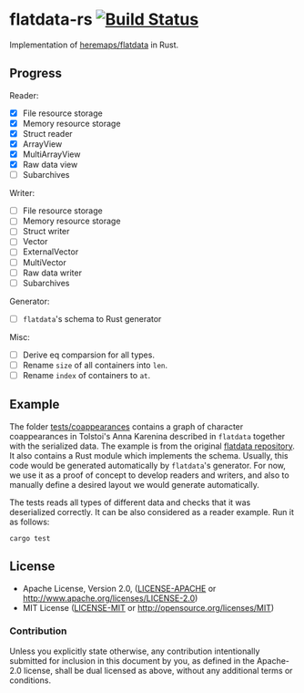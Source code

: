 # flatdata-rs [![Build Status](https://travis-ci.org/boxdot/flatdata-rs.svg?branch=master)](https://travis-ci.org/boxdot/flatdata-rs)

Implementation of [heremaps/flatdata](https://github.com/heremaps/flatdata) in Rust.

## Progress

Reader:

* [x] File resource storage
* [x] Memory resource storage
* [x] Struct reader
* [x] ArrayView
* [x] MultiArrayView
* [x] Raw data view
* [ ] Subarchives

Writer:

* [ ] File resource storage
* [ ] Memory resource storage
* [ ] Struct writer
* [ ] Vector
* [ ] ExternalVector
* [ ] MultiVector
* [ ] Raw data writer
* [ ] Subarchives

Generator:

* [ ] `flatdata`'s schema to Rust generator

Misc:

* [ ] Derive eq comparsion for all types.
* [ ] Rename `size` of all containers into `len`.
* [ ] Rename `index` of containers to `at`.

## Example

The folder [tests/coappearances](tests/coappearances) contains a graph of character coappearances in Tolstoi's Anna Karenina described in `flatdata` together with the serialized data. The example is from the original [flatdata repository](https://github.com/heremaps/flatdata). It also contains a Rust module which implements the schema. Usually, this code would be generated automatically by `flatdata`'s generator. For now, we use it as a proof of concept to develop readers and writers, and also to manually define a desired layout we would generate automatically.

The tests reads all types of different data and checks that it was deserialized correctly. It can be also considered as a reader example. Run it as follows:

```shell
cargo test
```

## License

 * Apache License, Version 2.0, ([LICENSE-APACHE](LICENSE-APACHE) or
   http://www.apache.org/licenses/LICENSE-2.0)
 * MIT License ([LICENSE-MIT](LICENSE-MIT) or
   http://opensource.org/licenses/MIT)

### Contribution

Unless you explicitly state otherwise, any contribution intentionally submitted
for inclusion in this document by you, as defined in the Apache-2.0 license,
shall be dual licensed as above, without any additional terms or conditions.
